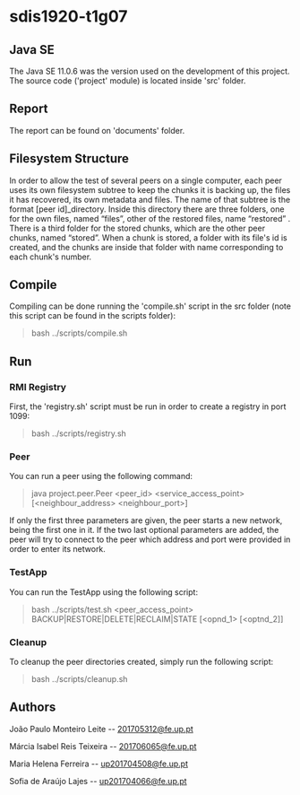 # sdis1920-t1g07

## Java SE
The Java SE 11.0.6 was the version used on the development of this project.
The source code ('project' module) is located inside 'src' folder.

## Report
The report can be found on 'documents' folder.

## Filesystem Structure

In order to allow the test of several peers on a single computer, each peer uses its own filesystem subtree to keep the chunks it is backing up, the files it has recovered, its own metadata and files. The name of that subtree is the format [peer id]_directory.
Inside this directory there are three folders, one for the own files, named “files”, other of the restored files, name “restored” .
There is a third folder for the stored chunks, which are the other peer chunks, named “stored”.
When a chunk is stored, a folder with its file's id is created, and the chunks are inside that folder with name corresponding to each chunk's number.

## Compile
Compiling can be done running the 'compile.sh' script in the src folder (note this script can be found in the scripts folder):
> bash ../scripts/compile.sh

## Run
### RMI Registry
First, the 'registry.sh' script must be run in order to create a registry in port 1099:
> bash ../scripts/registry.sh

### Peer
You can run a peer using the following command:
> java project.peer.Peer <peer_id> <service_access_point> <port> [<neighbour_address> <neighbour_port>]

If only the first three parameters are given, the peer starts a new network, being the first one in it.
If the two last optional parameters are added, the peer will try to connect to the peer which address and port were provided in order to enter its network.

### TestApp
You can run the TestApp using the following script:
> bash ../scripts/test.sh <peer_access_point> BACKUP|RESTORE|DELETE|RECLAIM|STATE [<opnd_1> [<optnd_2]]

### Cleanup
To cleanup the peer directories created, simply run the following script:
> bash ../scripts/cleanup.sh


## Authors
João Paulo Monteiro Leite -- 201705312@fe.up.pt

Márcia Isabel Reis Teixeira -- 201706065@fe.up.pt

Maria Helena Ferreira -- up201704508@fe.up.pt

Sofia de Araújo Lajes -- up201704066@fe.up.pt
